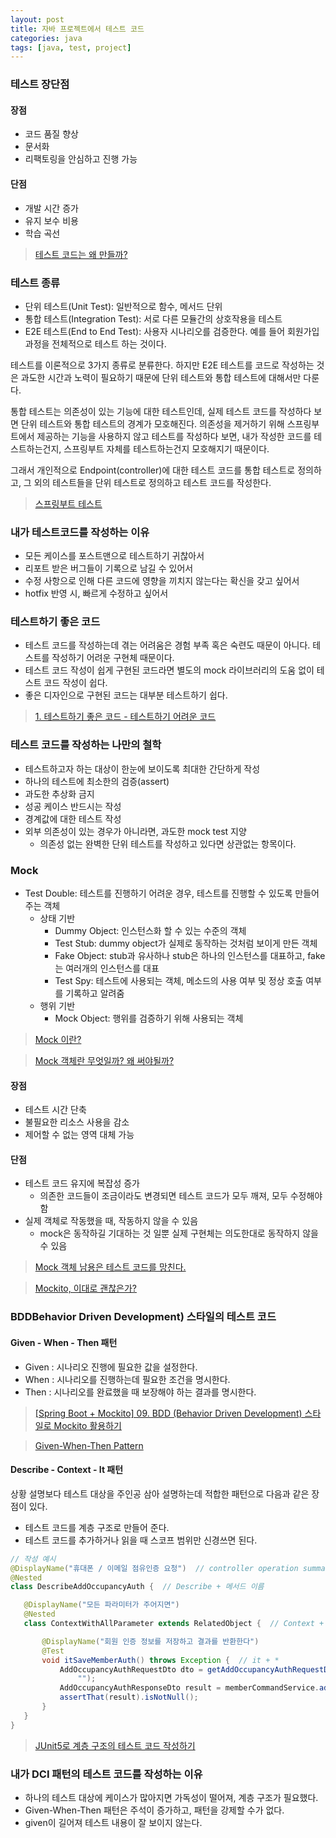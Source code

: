 ```yaml
---
layout: post
title: 자바 프로젝트에서 테스트 코드 
categories: java
tags: [java, test, project]
---
```


### 테스트 장단점

#### 장점

- 코드 품질 향상
- 문서화
- 리팩토링을 안심하고 진행 가능

#### 단점

- 개발 시간 증가
- 유지 보수 비용
- 학습 곡선 

> [테스트 코드는 왜 만들까?](https://yozm.wishket.com/magazine/detail/1964/)

### 테스트 종류

- 단위 테스트(Unit Test): 일반적으로 함수, 메서드 단위
- 통합 테스트(Integration Test): 서로 다른 모듈간의 상호작용을 테스트
- E2E 테스트(End to End Test): 사용자 시나리오를 검증한다. 예를 들어 회원가입 과정을 전체적으로 테스트 하는 것이다.

테스트를 이론적으로 3가지 종류로 분류한다. 하지만 E2E 테스트를 코드로 작성하는 것은 과도한 시간과 노력이 필요하기 때문에 단위 테스트와 통합 테스트에 대해서만 다룬다. 

통합 테스트는 의존성이 있는 기능에 대한 테스트인데, 실제 테스트 코드를 작성하다 보면 단위 테스트와 통합 테스트의 경계가 모호해진다. 의존성을 제거하기 위해 스프링부트에서 제공하는 기능을 사용하지 않고 테스트를 작성하다 보면, 내가 작성한 코드를 테스트하는건지, 스프링부트 자체를 테스트하는건지 모호해지기 때문이다.

그래서 개인적으로 Endpoint(controller)에 대한 테스트 코드를 통합 테스트로 정의하고, 그 외의 테스트들을 단위 테스트로 정의하고 테스트 코드를 작성한다.

> [스프링부트 테스트](https://brunch.co.kr/@springboot/207)

### 내가 테스트코드를 작성하는 이유

- 모든 케이스를 포스트맨으로 테스트하기 귀찮아서
- 리포트 받은 버그들이 기록으로 남길 수 있어서
- 수정 사항으로 인해 다른 코드에 영향을 끼치지 않는다는 확신을 갖고 싶어서
- hotfix 반영 시, 빠르게 수정하고 싶어서


### 테스트하기 좋은 코드

- 테스트 코드를 작성하는데 겪는 어려움은 경험 부족 혹은 숙련도 때문이 아니다. 테스트를 작성하기 어려운 구현체 때문이다.
- 테스트 코드 작성이 쉽게 구현된 코드라면 별도의 mock 라이브러리의 도움 없이 테스트 코드 작성이 쉽다.
- 좋은 디자인으로 구현된 코드는 대부분 테스트하기 쉽다.

> [1. 테스트하기 좋은 코드 - 테스트하기 어려운 코드](https://jojoldu.tistory.com/674)

### 테스트 코드를 작성하는 나만의 철학

- 테스트하고자 하는 대상이 한눈에 보이도록 최대한 간단하게 작성
- 하나의 테스트에 최소한의 검증(assert)
- 과도한 추상화 금지  
- 성공 케이스 반드시는 작성
- 경계값에 대한 테스트 작성
- 외부 의존성이 있는 경우가 아니라면, 과도한 mock test 지양
  - 의존성 없는 완벽한 단위 테스트를 작성하고 있다면 상관없는 항목이다. 

### Mock

- Test Double: 테스트를 진행하기 어려운 경우, 테스트를 진행할 수 있도록 만들어 주는 객체
  - 상태 기반
    - Dummy Object: 인스턴스화 할 수 있는 수준의 객체
    - Test Stub: dummy object가 실제로 동작하는 것처럼 보이게 만든 객체
    - Fake Object: stub과 유사하나 stub은 하나의 인스턴스를 대표하고, fake는 여러개의 인스턴스를 대표
    - Test Spy: 테스트에 사용되는 객체, 메소드의 사용 여부 및 정상 호출 여부를 기록하고 알려줌 
  - 행위 기반 
    - Mock Object: 행위를 검증하기 위해 사용되는 객체

> [Mock 이란?](https://velog.io/@ejung803/Mock-%EC%9D%B4%EB%9E%80)

> [Mock 객체란 무엇일까? 왜 써야될까?](https://happy-coding-day.tistory.com/entry/Mock-%EA%B0%9D%EC%B2%B4%EB%9E%80-%EB%AC%B4%EC%97%87%EC%9D%BC%EA%B9%8C-%EC%99%9C-%EC%8D%A8%EC%95%BC%EB%90%A0%EA%B9%8C)

#### 장점

- 테스트 시간 단축
- 불필요한 리소스 사용을 감소
- 제어할 수 없는 영역 대체 가능

#### 단점

- 테스트 코드 유지에 복잡성 증가
  - 의존한 코드들이 조금이라도 변경되면 테스트 코드가 모두 깨져, 모두 수정해야 함
- 실제 객체로 작동했을 때, 작동하지 않을 수 있음
  - mock은 동작하길 기대하는 것 일뿐 실제 구현체는 의도한대로 동작하지 않을 수 있음

> [Mock 객체 남용은 테스트 코드를 망친다.](https://medium.com/@chanhyeonglee/mock-%EA%B0%9D%EC%B2%B4-%EB%82%A8%EC%9A%A9%EC%9D%80-%ED%85%8C%EC%8A%A4%ED%8A%B8-%EC%BD%94%EB%93%9C%EB%A5%BC-%EB%A7%9D%EC%B9%9C%EB%8B%A4-f38129e5d40a)

> [Mockito, 이대로 괜찮은가?](https://tecoble.techcourse.co.kr/post/2020-10-16-is-ok-mockito/)



### BDDBehavior Driven Development) 스타일의 테스트 코드

#### Given - When - Then 패턴

- Given : 시나리오 진행에 필요한 값을 설정한다.
- When : 시나리오를 진행하는데 필요한 조건을 명시한다.
- Then : 시나리오를 완료했을 때 보장해야 하는 결과를 명시한다.

> [[Spring Boot + Mockito] 09. BDD (Behavior Driven Development) 스타일로 Mockito 활용하기](https://wiki.yowu.dev/ko/dev/Mockito/Spring-Boot-Mockito-Series/9-Using-Mockito-in-BDD-style)

> [Given-When-Then Pattern](https://brunch.co.kr/@springboot/292)

#### Describe - Context - It 패턴

상황 설명보다 테스트 대상을 주인공 삼아 설명하는데 적합한 패턴으로 다음과 같은 장점이 있다.

- 테스트 코드를 계층 구조로 만들어 준다.
- 테스트 코드를 추가하거나 읽을 때 스코프 범위만 신경쓰면 된다.

```java
// 작성 예시
@DisplayName("휴대폰 / 이메일 점유인증 요청")  // controller operation summary
@Nested
class DescribeAddOccupancyAuth {  // Describe + 메서드 이름

   @DisplayName("모든 파라미터가 주어지면")
   @Nested
   class ContextWithAllParameter extends RelatedObject {  // Context + with/when+ *

       @DisplayName("회원 인증 정보를 저장하고 결과를 반환한다")
       @Test
       void itSaveMemberAuth() throws Exception {  // it + *
           AddOccupancyAuthRequestDto dto = getAddOccupancyAuthRequestDtoObj(AuthType.EMAIL,
               "");
           AddOccupancyAuthResponseDto result = memberCommandService.addOccupancyAuth(dto);
           assertThat(result).isNotNull();
       }
   }
}
```

> [JUnit5로 계층 구조의 테스트 코드 작성하기](https://johngrib.github.io/wiki/junit5-nested/)


### 내가 DCI 패턴의 테스트 코드를 작성하는 이유

- 하나의 테스트 대상에 케이스가 많아지면 가독성이 떨어져, 계층 구조가 필요했다.
- Given-When-Then 패턴은 주석이 증가하고, 패턴을 강제할 수가 없다. 
- given이 길어져 테스트 내용이 잘 보이지 않는다.
